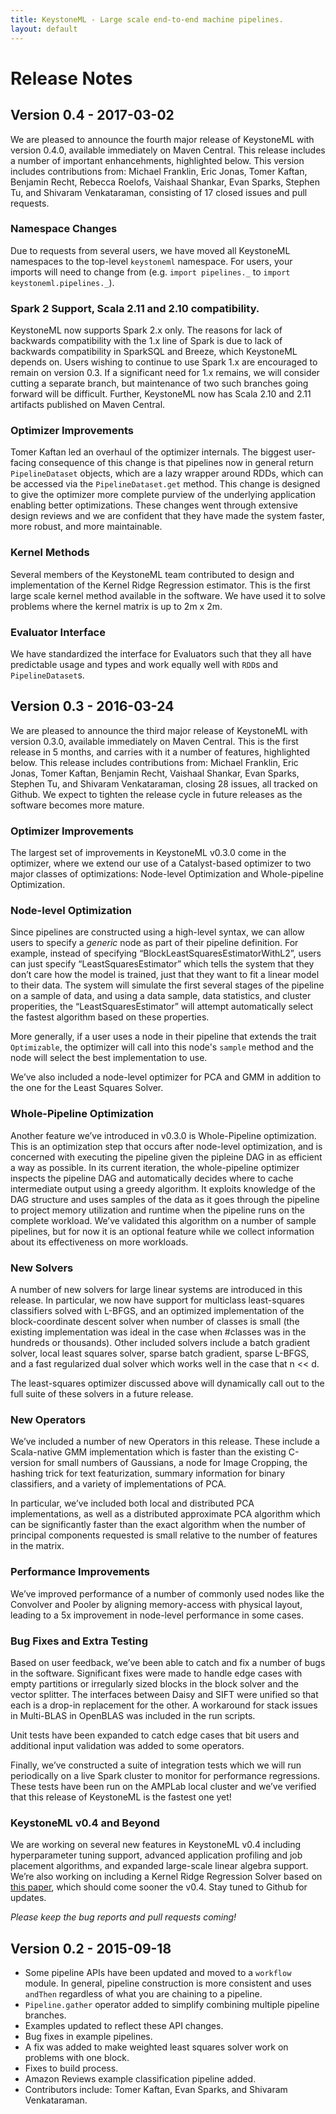 ```yaml
---
title: KeystoneML - Large scale end-to-end machine pipelines.
layout: default
---
```


# Release Notes

## Version 0.4 - 2017-03-02

We are pleased to announce the fourth major release of KeystoneML with version 0.4.0, available immediately on Maven Central. This release includes a number of important enhancehments, highlighted below. This version includes contributions from: Michael Franklin, Eric Jonas, Tomer Kaftan, Benjamin Recht, Rebecca Roelofs, Vaishaal Shankar, Evan Sparks, Stephen Tu, and Shivaram Venkataraman, consisting of 17 closed issues and pull requests. 

### Namespace Changes

Due to requests from several users, we have moved all KeystoneML namespaces to the top-level `keystoneml` namespace. For users, your imports will need to change from (e.g. `import pipelines._` to `import keystoneml.pipelines._`). 

### Spark 2 Support, Scala 2.11 and 2.10 compatibility.

KeystoneML now supports Spark 2.x only. The reasons for lack of backwards compatibility with the 1.x line of Spark is due to lack of backwards compatibility in SparkSQL and Breeze, which KeystoneML depends on. Users wishing to continue to use Spark 1.x are encouraged to remain on version 0.3. If a significant need for 1.x remains, we will consider cutting a separate branch, but maintenance of two such branches going forward will be difficult. Further, KeystoneML now has Scala 2.10 and 2.11 artifacts published on Maven Central.

### Optimizer Improvements

Tomer Kaftan led an overhaul of the optimizer internals. The biggest user-facing consequence of this change is that pipelines now in general return `PipelineDataset` objects, which are a lazy wrapper around RDDs, which can be accessed via the `PipelineDataset.get` method. This change is designed to give the optimizer more complete purview of the underlying application enabling better optimizations. These changes went through extensive design reviews and we are confident that they have made the system faster, more robust, and more maintainable.

### Kernel Methods

Several members of the KeystoneML team contributed to design and implementation of the Kernel Ridge Regression estimator. This is the first large scale kernel method available in the software. We have used it to solve problems where the kernel matrix is up to 2m x 2m. 

### Evaluator Interface

We have standardized the interface for Evaluators such that they all have predictable usage and types and work equally well with `RDD`s and `PipelineDataset`s.

## Version 0.3 - 2016-03-24

We are pleased to announce the third major release of KeystoneML with version 0.3.0, available immediately on Maven Central. This is the first release in 5 months, and carries with it a number of features, highlighted below. This release includes contributions from: Michael Franklin, Eric Jonas, Tomer Kaftan, Benjamin Recht, Vaishaal Shankar, Evan Sparks, Stephen Tu, and Shivaram Venkataraman, closing 28 issues, all tracked on Github. We expect to tighten the release cycle in future releases as the software becomes more mature.

### Optimizer Improvements
The largest set of improvements in KeystoneML v0.3.0 come in the optimizer, where we extend our use of a Catalyst-based optimizer to two major classes of optimizations: Node-level Optimization and Whole-pipeline Optimization.

### Node-level Optimization
Since pipelines are constructed using a high-level syntax, we can allow users to specify a *generic* node as part of their pipeline definition. For example, instead of specifying “BlockLeastSquaresEstimatorWithL2”, users can just specify “LeastSquaresEstimator” which tells the system that they don’t care how the model is trained, just that they want to fit a linear model to their data. The system will simulate the first several stages of the pipeline on a sample of data, and using a data sample, data statistics, and cluster properities, the “LeastSquaresEstimator” will attempt automatically select the fastest algorithm based on these properties.

More generally, if a user uses a node in their pipeline that extends the trait `Optimizable`, the optimizer will call into this node's `sample` method and the node will select the best implementation to use.

We’ve also included a node-level optimizer for PCA and GMM in addition to the one for the Least Squares Solver.

### Whole-Pipeline Optimization
Another feature we’ve introduced in v0.3.0 is Whole-Pipeline optimization. This is an optimization step that occurs after node-level optimization, and is concerned with executing the pipeline given the pipleine DAG in as efficient a way as possible. In its current iteration, the whole-pipeline optimizer inspects the pipeline DAG and automatically decides where to cache intermediate output using a greedy algorithm. It exploits knowledge of the DAG structure and uses samples of the data as it goes through the pipeline to project memory utilization and runtime when the pipeline runs on the complete workload. We’ve validated this algorithm on a number of sample pipelines, but for now it is an optional feature while we collect information about its effectiveness on more workloads.

### New Solvers
A number of new solvers for large linear systems are introduced in this release. In particular, we now have support for multiclass least-squares classifiers solved with L-BFGS, and an optimized implementation of the block-coordinate descent solver when number of classes is small (the existing implementation was ideal in the case when #classes was in the hundreds or thousands). Other included solvers include a batch gradient solver, local least squares solver, sparse batch gradient, sparse L-BFGS, and a fast regularized dual solver which works well in the case that n << d. 

The least-squares optimizer discussed above will dynamically call out to the full suite of these solvers in a future release.

### New Operators
We’ve included a number of new Operators in this release. These include a Scala-native GMM implementation which is faster than the existing C-version for small numbers of Gaussians, a node for Image Cropping, the hashing trick for text featurization, summary information for binary classifiers, and a variety of implementations of PCA.

In particular, we’ve included both local and distributed PCA implementations, as well as a distributed approximate PCA algorithm which can be significantly faster than the exact algorithm when the number of principal components requested is small relative to the number of features in the matrix.

### Performance Improvements
We’ve improved performance of a number of commonly used nodes like the Convolver and Pooler by aligning memory-access with physical layout, leading to a 5x improvement in node-level performance in some cases.
 
### Bug Fixes and Extra Testing
Based on user feedback, we’ve been able to catch and fix a number of bugs in the software. Significant fixes were made to handle edge cases with empty partitions or irregularly sized blocks in the block solver and the vector splitter. The interfaces between Daisy and SIFT were unified so that each is a drop-in replacement for the other. A workaround for stack issues in Multi-BLAS in OpenBLAS was included in the run scripts. 

Unit tests have been expanded to catch edge cases that bit users and additional input validation was added to some operators.

Finally, we’ve constructed a suite of integration tests which we will run periodically on a live Spark cluster to monitor for performance regressions. These tests have been run on the AMPLab local cluster and we’ve verified that this release of KeystoneML is the fastest one yet!

### KeystoneML v0.4 and Beyond
We are working on several new features in KeystoneML v0.4 including hyperparameter tuning support, advanced application profiling and job placement algorithms, and expanded large-scale linear algebra support. We’re also working on including a Kernel Ridge Regression Solver based on [this paper](http://arxiv.org/abs/1602.05310), which should come sooner the v0.4. Stay tuned to Github for updates.

*Please keep the bug reports and pull requests coming!*



## Version 0.2 - 2015-09-18

* Some pipeline APIs have been updated and moved to a `workflow` module. In general, pipeline construction is more consistent and uses `andThen` regardless of what you are chaining to a pipeline.
* `Pipeline.gather` operator added to simplify combining multiple pipeline branches.
* Examples updated to reflect these API changes.
* Bug fixes in example pipelines.
* A fix was added to make weighted least squares solver work on problems with one block.
* Fixes to build process.
* Amazon Reviews example classification pipeline added.
* Contributors include: Tomer Kaftan, Evan Sparks, and Shivaram Venkataraman.
